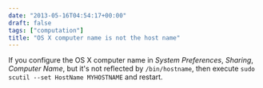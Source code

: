```yaml
---
date: "2013-05-16T04:54:17+00:00"
draft: false
tags: ["computation"]
title: "OS X computer name is not the host name"
---
```

If you configure the OS X computer name in *System Preferences*, *Sharing*, *Computer Name*, but it's not reflected by `/bin/hostname`, then execute `sudo scutil --set HostName MYHOSTNAME` and restart.
